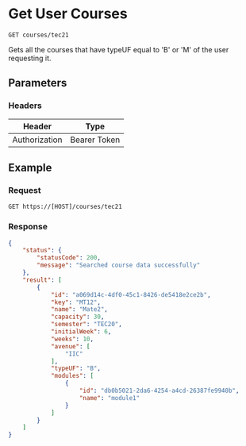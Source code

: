 # Get User Courses

    GET courses/tec21
    
Gets all the courses that have typeUF equal to 'B' or 'M' of the user requesting it.

## Parameters

### Headers
Header | Type
--- | ---
Authorization | Bearer Token

## Example
### Request

    GET https://[HOST]/courses/tec21

### Response
``` json
{
    "status": {
        "statusCode": 200,
        "message": "Searched course data successfully"
    },
    "result": [
        {
            "id": "a069d14c-4df0-45c1-8426-de5418e2ce2b",
            "key": "MT12",
            "name": "Mate2",
            "capacity": 30,
            "semester": "TEC20",
            "initialWeek": 6,
            "weeks": 10,
            "avenue": [
                "IIC"
            ],
            "typeUF": "B",
            "modules": [
                {
                    "id": "db0b5021-2da6-4254-a4cd-26387fe9940b",
                    "name": "module1"
                }
            ]
        }
    ]
}
```

[CourseInfo]: /server/api-docs/courses/CourseInfo.md